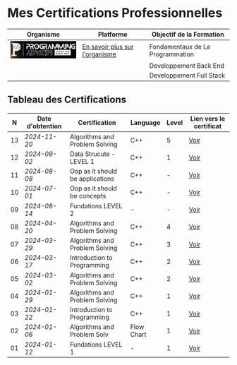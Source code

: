 

# Mes Certifications Professionnelles

| Organisme                                                 | Platforme                                                 | Objectif de la Formation                                  |  
|-----------------------------------------------------------|-----------------------------------------------------------|-----------------------------------------------------------|  
|![Logo de l'organisme](./src/logo__ProgrammingAdvices.png) | [En savoir plus sur l'organisme](./README.md)             | Fondamentaux de La Programmation                          |   
|                                                           |                                                           | Developpement Back End                                    | 
|                                                           |                                                           | Developpement Full Stack                                  |  



## Tableau des Certifications

 N | Date d'obtention   | Certification                             | Language   | Level | Lien vers le certificat      |  
---|--------------------|-------------------------------------------|------------|-------|------------------------------|  
13 | *2024-11-20*       | Algorithms and Problem Solving            | C++        | 5     |[Voir](lien_vers_certificat)  |  
12 | *2024-09-02*       | Data Strucute  - LEVEL 1                  | C++        | 1     | [Voir](lien_vers_certificat) |  
11 | *2024-08-08*       | Oop as it should be applications          | C++        | -     | [Voir](lien_vers_certificat) |  
10 | *2024-07-01*       | Oop as it should be concepts              | C++        | -     | [Voir](lien_vers_certificat) |  
09 | *2024-08-14*       | Fundations LEVEL 2                        | -          | -     | [Voir](lien_vers_certificat) |  
08 | *2024-04-20*       | Algorithms and Problem Solving            | C++        | 4     | [Voir](lien_vers_certificat) |  
07 | *2024-03-29*       | Algorithms and Problem Solving            | C++        | 3     | [Voir](lien_vers_certificat) |  
06 | *2024-03-17*       | Introduction to Programming               | C++        | 2     | [Voir](lien_vers_certificat) |  
05 | *2024-03-02*       | Algorithms and Problem Solving            | C++        | 2     | [Voir](lien_vers_certificat) |  
04 | *2024-01-29*       | Algorithms and Problem Solving            | C++        | 1     | [Voir](lien_vers_certificat) |  
03 | *2024-01-22*       | Introduction to Programming               | C++        | 1     | [Voir](lien_vers_certificat) |  
02 | *2024-01-06*       | Algorithms and Problem Solv               | Flow Chart | 1     | [Voir](lien_vers_certificat) |  
01 | *2024-01-12*       | Fundations LEVEL 1                        | -          | 1     | [Voir](lien_vers_certificat) |  


